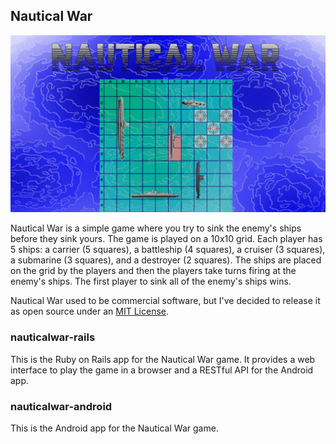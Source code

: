 ## Nautical War

![Nautical War](https://raw.githubusercontent.com/gdonald/nauticalwar/main/nauticalwar-android/play/1280x720.png)

Nautical War is a simple game where you try to sink the enemy's ships before they sink yours.  The game is played on a 10x10 grid.  Each player has 5 ships: a carrier (5 squares), a battleship (4 squares), a cruiser (3 squares), a submarine (3 squares), and a destroyer (2 squares).  The ships are placed on the grid by the players and then the players take turns firing at the enemy's ships.  The first player to sink all of the enemy's ships wins.

Nautical War used to be commercial software, but I've decided to release it as open source under an [MIT License](https://raw.githubusercontent.com/gdonald/nauticalwar/main/LICENSE).

### nauticalwar-rails

This is the Ruby on Rails app for the Nautical War game. It provides a web interface to play the game in a browser and a RESTful API for the Android app.

### nauticalwar-android

This is the Android app for the Nautical War game.
